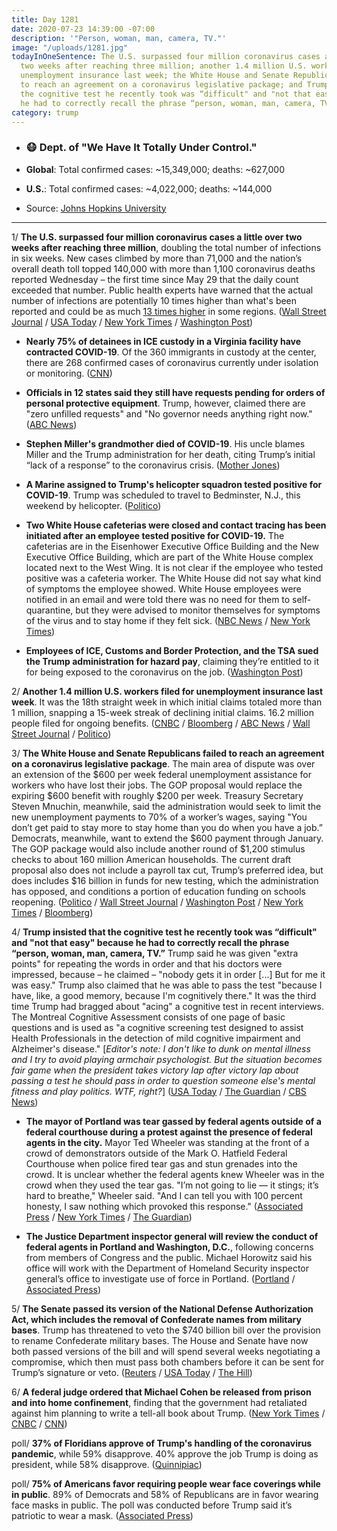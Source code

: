```yaml
---
title: Day 1281
date: 2020-07-23 14:39:00 -07:00
description: '"Person, woman, man, camera, TV."'
image: "/uploads/1281.jpg"
todayInOneSentence: The U.S. surpassed four million coronavirus cases a little over
  two weeks after reaching three million; another 1.4 million U.S. workers filed for
  unemployment insurance last week; the White House and Senate Republicans failed
  to reach an agreement on a coronavirus legislative package; and Trump insisted that
  the cognitive test he recently took was “difficult" and "not that easy" because
  he had to correctly recall the phrase “person, woman, man, camera, TV.”
category: trump
---
```


* ### 😷 Dept. of "We Have It Totally Under Control."

* **Global**: Total confirmed cases: \~15,349,000; deaths: \~627,000

* **U.S.**: Total confirmed cases: \~4,022,000; deaths: \~144,000

* Source: [Johns Hopkins University](https://coronavirus.jhu.edu/map.html)

---

1/ **The U.S. surpassed four million coronavirus cases a little over two weeks after reaching three million**, doubling the total number of infections in six weeks. New cases climbed by more than 71,000 and the nation’s overall death toll topped 140,000 with more than 1,100 coronavirus deaths reported Wednesday – the first time since May 29 that the daily count exceeded that number. Public health experts have warned that the actual number of infections are potentially 10 times higher than what's been reported and could be as much [13 times higher](https://www.nytimes.com/2020/07/21/health/coronavirus-infections-us.html) in some regions. ([Wall Street Journal](https://www.wsj.com/articles/coronavirus-latest-news-07-23-2020-11595493659?mod=hp_lead_pos3) / [USA Today](https://www.usatoday.com/story/news/nation/2020/07/23/united-states-coronavirus-cases-deaths-timeline/5485674002/) / [New York Times](https://www.nytimes.com/2020/07/23/world/coronavirus-covid-19.html#link-39da89b8) / [Washington Post](https://www.washingtonpost.com/nation/2020/07/23/covid-live-updates-us/?hpid=hp_hp-top-table-high_virus-luf-1225am%3Aprime-time%2Fpromo))

* **Nearly 75% of detainees in ICE custody in a Virginia facility have contracted COVID-19**. Of the 360 immigrants in custody at the center, there are 268 confirmed cases of coronavirus currently under isolation or monitoring. ([CNN](https://www.cnn.com/2020/07/23/politics/immigration-ice-detention-coronavirus-farmville/index.html))

* **Officials in 12 states said they still have requests pending for orders of personal protective equipment**. Trump, however, claimed there are "zero unfilled requests" and "No governor needs anything right now." ([ABC News](https://abcnews.go.com/Health/trump-claim-12-states-orders-coronavirus-supplies-unfilled/story?id=71946598))

* **Stephen Miller's grandmother died of COVID-19**. His uncle blames Miller and the Trump administration for her death, citing Trump’s initial “lack of a response” to the coronavirus crisis. ([Mother Jones](https://www.motherjones.com/politics/2020/07/stephen-millers-grandmother-died-of-covid-19-her-son-blames-the-trump-administration/))

* **A Marine assigned to Trump's helicopter squadron tested positive for COVID-19**. Trump was scheduled to travel to Bedminster, N.J., this weekend by helicopter. ([Politico](https://www.politico.com/news/2020/07/23/marine-one-helicopter-covid-positive-380444))

* **Two White House cafeterias were closed and contact tracing has been initiated after an employee tested positive for COVID-19.** The cafeterias are in the Eisenhower Executive Office Building and the New Executive Office Building, which are part of the White House complex located next to the West Wing. It is not clear if the employee who tested positive was a cafeteria worker. The White House did not say what kind of symptoms the employee showed. White House employees were notified in an email and were told there was no need for them to self-quarantine, but they were advised to monitor themselves for symptoms of the virus and to stay home if they felt sick. ([NBC News](https://www.nbcnews.com/politics/white-house/white-house-executive-office-cafeteria-closed-after-positive-coronavirus-test-n1234662) / [New York Times](https://www.nytimes.com/2020/07/22/us/politics/white-house-employee-covid-19.html))

* **Employees of ICE, Customs and Border Protection, and the TSA sued the Trump administration for hazard pay**, claiming they’re entitled to it for being exposed to the coronavirus on the job. ([Washington Post](https://www.washingtonpost.com/nation/2020/07/23/covid-live-updates-us/?hpid=hp_hp-top-table-high_virus-luf-1225am%3Aprime-time%2Fpromo))

2/ **Another 1.4 million U.S. workers filed for unemployment insurance last week**. It was the 18th straight week in which initial claims totaled more than 1 million, snapping a 15-week streak of declining initial claims. 16.2 million people filed for ongoing benefits. ([CNBC](https://www.cnbc.com/2020/07/23/weekly-jobless-claims.html) / [Bloomberg](https://www.bloomberg.com/news/articles/2020-07-23/u-s-jobless-claims-rose-last-week-for-first-time-since-march?srnd=premium&sref=MIBMEEoj) / [ABC News](https://abcnews.go.com/Business/14-million-workers-filed-unemployment-insurance-week/story?id=71939422) / [Wall Street Journal](https://www.wsj.com/articles/unemployment-benefits-weekly-jobless-claims-coronavirus-11595444039?mod=hp_lead_pos1) / [Politico](https://www.politico.com/news/2020/07/23/unemployment-claims-numbers-coronavirus-379729))

3/ **The White House and Senate Republicans failed to reach an agreement on a coronavirus legislative package**. The main area of dispute was over an extension of the $600 per week federal unemployment assistance for workers who have lost their jobs. The GOP proposal would replace the expiring $600 benefit with roughly $200 per week. Treasury Secretary Steven Mnuchin, meanwhile, said the administration would seek to limit the new unemployment payments to 70% of a worker’s wages, saying "You don’t get paid to stay more to stay home than you do when you have a job.” Democrats, meanwhile, want to extend the $600 payment through January. The GOP package would also include another round of $1,200 stimulus checks to about 160 million American households. The current draft proposal also does not include a payroll tax cut, Trump’s preferred idea, but does includes $16 billion in funds for new testing, which the administration has opposed, and conditions a portion of education funding on schools reopening. ([Politico](https://www.politico.com/news/2020/07/23/senate-gop-covid-relief-bill-unemployment-379754) / [Wall Street Journal](https://www.wsj.com/articles/mnuchin-payroll-tax-cut-wont-be-in-senate-republican-coronavirus-relief-bill-11595509963?mod=hp_lead_pos4) / [Washington Post](https://www.washingtonpost.com/us-policy/2020/07/23/congress-stimulus-coronavirus-trump/) / [New York Times](https://www.nytimes.com/2020/07/23/world/coronavirus-covid-19.html#link-af5a16a) / [Bloomberg](https://www.bloomberg.com/news/articles/2020-07-23/republican-plan-would-send-more-1-200-stimulus-checks-in-august?srnd=premium&sref=MIBMEEoj))

4/ **Trump insisted that the cognitive test he recently took was “difficult" and "not that easy" because he had to correctly recall the phrase “person, woman, man, camera, TV.”** Trump said he was given "extra points" for repeating the words in order and that his doctors were impressed, because – he claimed – "nobody gets it in order \[...\] But for me it was easy." Trump also claimed that he was able to pass the test "because I have, like, a good memory, because I'm cognitively there." It was the third time Trump had bragged about "acing" a cognitive test in recent interviews. The Montreal Cognitive Assessment consists of one page of basic questions and is used as "a cognitive screening test designed to assist Health Professionals in the detection of mild cognitive impairment and Alzheimer's disease." \[*Editor's note: I don't like to dunk on mental illness and I try to avoid playing armchair psychologist. But the situation becomes fair game when the president takes victory lap after victory lap about passing a test he should pass in order to question someone else's mental fitness and play politics. WTF, right?*\] ([USA Today](https://www.usatoday.com/story/news/politics/2020/07/23/trump-again-boasts-performance-difficult-cognitive-test/5492305002/) / [The Guardian](https://www.theguardian.com/us-news/2020/jul/23/person-woman-man-camera-tv-trump-insists-cognition-test-was-difficult) / [CBS News](https://www.cbsnews.com/news/trump-cognitive-test-difficulty-claim/))

* **The mayor of Portland was tear gassed by federal agents outside of a federal courthouse during a protest against the presence of federal agents in the city.** Mayor Ted Wheeler was standing at the front of a crowd of demonstrators outside of the Mark O. Hatfield Federal Courthouse when police fired tear gas and stun grenades into the crowd. It is unclear whether the federal agents knew Wheeler was in the crowd when they used the tear gas. "I’m not going to lie — it stings; it’s hard to breathe," Wheeler said. "And I can tell you with 100 percent honesty, I saw nothing which provoked this response." ([Associated Press](https://apnews.com/edd4ebdd7a245e568da69db38aea04db) / [New York Times](https://www.nytimes.com/2020/07/23/us/portland-protest-tear-gas-mayor.html) / [The Guardian](https://www.theguardian.com/us-news/2020/jul/23/donald-trump-portland-oregon-mayor-ted-wheeler-teargas-federal-agents))

* **The Justice Department inspector general will review the conduct of federal agents in Portland and Washington, D.C.**, following concerns from members of Congress and the public. Michael Horowitz said his office will work with the Department of Homeland Security inspector general’s office to investigate use of force in Portland. ([Portland](https://www.politico.com/news/2020/07/23/doj-ig-probe-law-enforcement-portland-washington-dc-380383) / [Associated Press](https://apnews.com/ecd6aef6fa3d47424e5c1aab5ba52392))

5/ **The Senate passed its version of the National Defense Authorization Act, which includes the removal of Confederate names from military bases**. Trump has threatened to veto the $740 billion bill over the provision to rename Confederate military bases. The House and Senate have now both passed versions of the bill and will spend several weeks negotiating a compromise, which then must pass both chambers before it can be sent for Trump’s signature or veto. ([Reuters](https://www.reuters.com/article/us-usa-congress-defense/u-s-senate-passes-740-billion-defense-bill-bucking-trump-on-confederate-names-idUSKCN24O2TF) / [USA Today](https://www.usatoday.com/story/news/politics/2020/07/23/senate-set-passes-defense-bill-removing-confederate-names-bases/5495545002/) / [The Hill](https://thehill.com/homenews/senate/508721-senate-passes-bill-with-plan-to-change-confederate-named-bases-over-trump))

6/ **A federal judge ordered that Michael Cohen be released from prison and into home confinement**, finding that the government had retaliated against him planning to write a tell-all book about Trump. ([New York Times](https://www.nytimes.com/2020/07/23/nyregion/michael-cohen-trump-book.html) / [CNBC](https://www.cnbc.com/2020/07/23/michael-cohen-judge-orders-former-trump-lawyers-release-from-prison.html) / [CNN](https://www.cnn.com/2020/07/23/politics/michael-cohen-will-be-released/))

poll/ **37% of Floridians approve of Trump's handling of the coronavirus pandemic**, while 59% disapprove. 40% approve the job Trump is doing as president, while 58% disapprove. ([Quinnipiac](https://poll.qu.edu/florida/release-detail?ReleaseID=3668))

poll/ **75% of Americans favor requiring people wear face coverings while in public**. 89% of Democrats and 58% of Republicans are in favor wearing face masks in public. The poll was conducted before Trump said it’s patriotic to wear a mask. ([Associated Press](https://apnews.com/9126a38ef22c244f9ca18f9584061f8d))